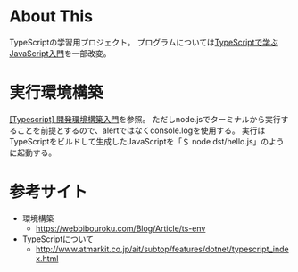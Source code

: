 # About This

TypeScriptの学習用プロジェクト。
プログラムについては[TypeScriptで学ぶJavaScript入門](http://www.atmarkit.co.jp/ait/subtop/features/dotnet/typescript_index.html)を一部改変。

# 実行環境構築

[[Typescript] 開発環境構築入門](https://webbibouroku.com/Blog/Article/ts-env)を参照。
ただしnode.jsでターミナルから実行することを前提とするので、alertではなくconsole.logを使用する。
実行はTypeScriptをビルドして生成したJavaScriptを「＄ node dst/hello.js」のように起動する。

# 参考サイト
* 環境構築
    * https://webbibouroku.com/Blog/Article/ts-env
* TypeScriptについて
    * http://www.atmarkit.co.jp/ait/subtop/features/dotnet/typescript_index.html
